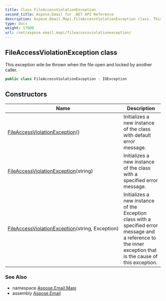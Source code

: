 ```yaml
---
title: Class FileAccessViolationException
second_title: Aspose.Email for .NET API Reference
description: Aspose.Email.Mapi.FileAccessViolationException class. This exception wile be thrown when the file open and locked by another caller
type: docs
weight: 17900
url: /net/aspose.email.mapi/fileaccessviolationexception/
---
```

## FileAccessViolationException class

This exception wile be thrown when the file open and locked by another caller.

```csharp
public class FileAccessViolationException : IOException
```

## Constructors

| Name | Description |
| --- | --- |
| [FileAccessViolationException](fileaccessviolationexception/#constructor)() | Initializes a new instance of the class with default error message. |
| [FileAccessViolationException](fileaccessviolationexception/#constructor_1)(string) | Initializes a new instance of the class with a specified error message. |
| [FileAccessViolationException](fileaccessviolationexception/#constructor_2)(string, Exception) | Initializes a new instance of the Exception class with a specified error message and a reference to the inner exception that is the cause of this exception. |

### See Also

* namespace [Aspose.Email.Mapi](../../aspose.email.mapi/)
* assembly [Aspose.Email](../../)


